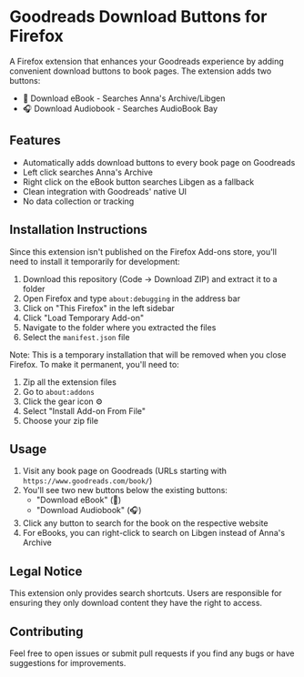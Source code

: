 # Goodreads Download Buttons for Firefox

A Firefox extension that enhances your Goodreads experience by adding convenient download buttons to book pages. The extension adds two buttons:
- 📖 Download eBook - Searches Anna's Archive/Libgen
- 🎧 Download Audiobook - Searches AudioBook Bay

## Features

- Automatically adds download buttons to every book page on Goodreads
- Left click searches Anna's Archive
- Right click on the eBook button searches Libgen as a fallback
- Clean integration with Goodreads' native UI
- No data collection or tracking

## Installation Instructions

Since this extension isn't published on the Firefox Add-ons store, you'll need to install it temporarily for development:

1. Download this repository (Code → Download ZIP) and extract it to a folder
2. Open Firefox and type `about:debugging` in the address bar
3. Click on "This Firefox" in the left sidebar
4. Click "Load Temporary Add-on"
5. Navigate to the folder where you extracted the files
6. Select the `manifest.json` file

Note: This is a temporary installation that will be removed when you close Firefox. To make it permanent, you'll need to:
1. Zip all the extension files
2. Go to `about:addons`
3. Click the gear icon ⚙️
4. Select "Install Add-on From File"
5. Choose your zip file

## Usage

1. Visit any book page on Goodreads (URLs starting with `https://www.goodreads.com/book/`)
2. You'll see two new buttons below the existing buttons:
   - "Download eBook" (📖)
   - "Download Audiobook" (🎧)
3. Click any button to search for the book on the respective website
4. For eBooks, you can right-click to search on Libgen instead of Anna's Archive

## Legal Notice

This extension only provides search shortcuts. Users are responsible for ensuring they only download content they have the right to access.

## Contributing

Feel free to open issues or submit pull requests if you find any bugs or have suggestions for improvements. 
